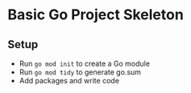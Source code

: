 # Basic Go Project Skeleton

## Setup

- Run `go mod init` to create a Go module
- Run `go mod tidy` to generate go.sum
- Add packages and write code
